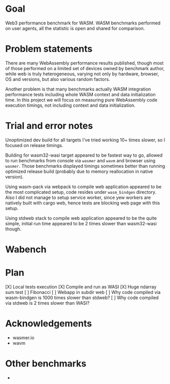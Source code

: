 # Goal

Web3 performance benchmark for WASM. WASM benchmarks performed on user agents, all the statistic is open and shared for comparison. 

# Problem statements

There are many WebAssembly performance results published, though most of those performed on a limited set of devices owned by benchmark author, while web is truly heterogeneous, varying not only by hardware, browser, OS and versions, but also various random factors.

Another problem is that many benchmarks actually WASM integration performance tests including whole WASM context and data initialization time. In this project we will focus on measuring pure WebAssembly code execution timings, not including context and data initialization.

# Trial and error notes

Unoptimized dev build for all targets I've tried working 10+ times slower, so I focused on release timings.

Building for wasm32-wasi target appeared to be fastest way to go, allowed to run benchmarks from console via `wasmer` and `wavm` and browser using `wasmer`. Those benchmarks displayed timings sometimes better than running optimized release build (probably due to memory reallocation in native version). 

Using wasm-pack via webpack to compile web application appeared to be the most complicated setup, code resides under `wasm_bindgen` directory. Also I did not manage to setup service worker, since yew workers are natively built with cargo web, hence tests are blocking web page with this setup.

Using stdweb stack to compile web application appeared to be the quite simple, initial run time appeared to be 2 times slower than wasm32-wasi though.


# Wabench

# Plan

[X] Local tests execution
[X] Compile and run as WASI
[X] Huge ndarray sum test
[ ] Fibonacci
[ ] Webapp in subdir web
[ ] Why code compiled via wasm-bindgen is 1000 times slower than stdweb?
[ ] Why code compiled via stdweb is 2 times slower than WASI?



# Acknowledgements

- wasmer.io
- wavm

# Other benchmarks

 - 